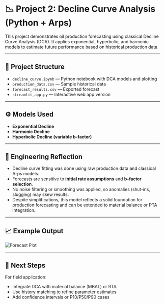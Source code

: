 # 📉 Project 2: Decline Curve Analysis (Python + Arps)

This project demonstrates oil production forecasting using classical Decline Curve Analysis (DCA). It applies exponential, hyperbolic, and harmonic models to estimate future performance based on historical production data.

---

## 📂 Project Structure

- `decline_curve.ipynb` — Python notebook with DCA models and plotting
- `production_data.csv` — Sample historical data
- `forecast_results.csv` — Exported forecast
- `streamlit_app.py` — Interactive web app version

---

## ⚙️ Models Used

- **Exponential Decline**  
- **Harmonic Decline**  
- **Hyperbolic Decline (variable b-factor)**

---

## 🧠 Engineering Reflection

- Decline curve fitting was done using raw production data and classical Arps models.
- Forecasts are sensitive to **initial rate assumptions** and **b-factor selection**.
- No noise filtering or smoothing was applied, so anomalies (shut-ins, slugging) may skew results.
- Despite simplifications, this model reflects a solid foundation for production forecasting and can be extended to material balance or PTA integration.

---

## 📈 Example Output

![Forecast Plot](images/dca_plot.png)

---

## 🔗 Next Steps

For field application:
- Integrate DCA with material balance (MBAL) or RTA
- Use history matching to refine parameter estimates
- Add confidence intervals or P10/P50/P90 cases


